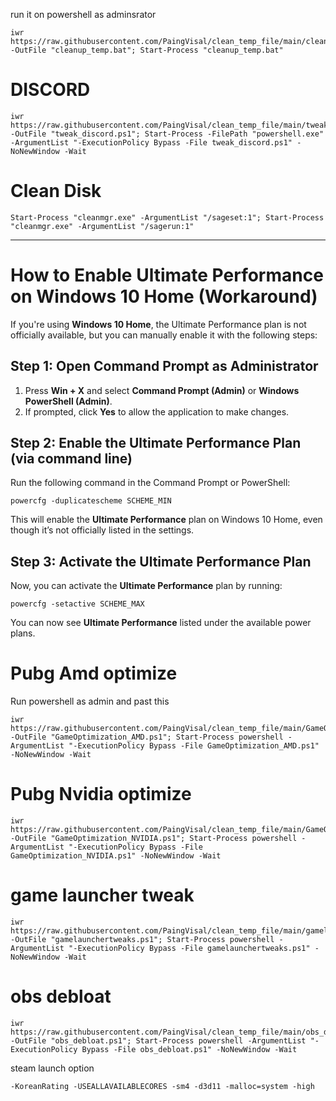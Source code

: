 run it on powershell as adminsrator  
```
iwr https://raw.githubusercontent.com/PaingVisal/clean_temp_file/main/cleanup_temp.bat -OutFile "cleanup_temp.bat"; Start-Process "cleanup_temp.bat"
```

# DISCORD 
```
iwr https://raw.githubusercontent.com/PaingVisal/clean_temp_file/main/tweak_discord.ps1 -OutFile "tweak_discord.ps1"; Start-Process -FilePath "powershell.exe" -ArgumentList "-ExecutionPolicy Bypass -File tweak_discord.ps1" -NoNewWindow -Wait
```
# Clean Disk
```
Start-Process "cleanmgr.exe" -ArgumentList "/sageset:1"; Start-Process "cleanmgr.exe" -ArgumentList "/sagerun:1"
```
-----------------------------------------------------------------------------------------------------------------
<!DOCTYPE html>
<html lang="en">
<head>
    <meta charset="UTF-8">
    <meta name="viewport" content="width=device-width, initial-scale=1.0">
</head>
<body>

<h1>How to Enable Ultimate Performance on Windows 10 Home (Workaround)</h1>

<p>If you're using <strong>Windows 10 Home</strong>, the Ultimate Performance plan is not officially available, but you can manually enable it with the following steps:</p>

<h2>Step 1: Open Command Prompt as Administrator</h2>
<ol>
    <li>Press <strong>Win + X</strong> and select <strong>Command Prompt (Admin)</strong> or <strong>Windows PowerShell (Admin)</strong>.</li>
    <li>If prompted, click <strong>Yes</strong> to allow the application to make changes.</li>
</ol>

<h2>Step 2: Enable the Ultimate Performance Plan (via command line)</h2>
<p>Run the following command in the Command Prompt or PowerShell:</p>
<pre><code>powercfg -duplicatescheme SCHEME_MIN</code></pre>
<p>This will enable the <strong>Ultimate Performance</strong> plan on Windows 10 Home, even though it’s not officially listed in the settings.</p>

<h2>Step 3: Activate the Ultimate Performance Plan</h2>
<p>Now, you can activate the <strong>Ultimate Performance</strong> plan by running:</p>
<pre><code>powercfg -setactive SCHEME_MAX</code></pre>
<p>You can now see <strong>Ultimate Performance</strong> listed under the available power plans.</p>

</body>
</html>

# Pubg Amd optimize 

Run powershell as admin and past this 
```
iwr https://raw.githubusercontent.com/PaingVisal/clean_temp_file/main/GameOptimization_AMD.ps1 -OutFile "GameOptimization_AMD.ps1"; Start-Process powershell -ArgumentList "-ExecutionPolicy Bypass -File GameOptimization_AMD.ps1" -NoNewWindow -Wait
```
# Pubg Nvidia optimize 
```
iwr https://raw.githubusercontent.com/PaingVisal/clean_temp_file/main/GameOptimization_NVIDIA.ps1 -OutFile "GameOptimization_NVIDIA.ps1"; Start-Process powershell -ArgumentList "-ExecutionPolicy Bypass -File GameOptimization_NVIDIA.ps1" -NoNewWindow -Wait
```
# game launcher tweak
```
iwr https://raw.githubusercontent.com/PaingVisal/clean_temp_file/main/gamelaunchertweaks.ps1 -OutFile "gamelaunchertweaks.ps1"; Start-Process powershell -ArgumentList "-ExecutionPolicy Bypass -File gamelaunchertweaks.ps1" -NoNewWindow -Wait
```
# obs debloat
```
iwr https://raw.githubusercontent.com/PaingVisal/clean_temp_file/main/obs_debloat.ps1 -OutFile "obs_debloat.ps1"; Start-Process powershell -ArgumentList "-ExecutionPolicy Bypass -File obs_debloat.ps1" -NoNewWindow -Wait
```
steam launch option
```
-KoreanRating -USEALLAVAILABLECORES -sm4 -d3d11 -malloc=system -high
```
